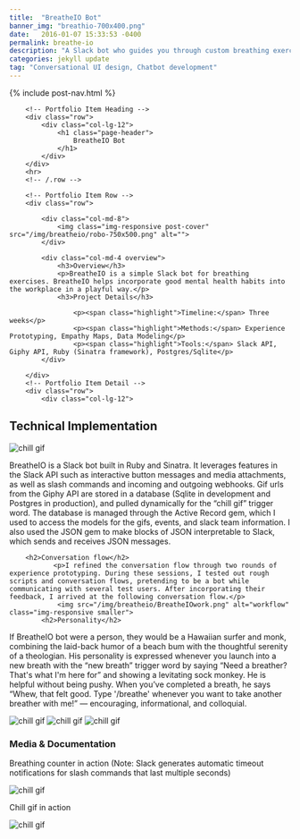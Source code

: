 ```yaml
---
title:  "BreatheIO Bot"
banner_img: "breathio-700x400.png"
date:   2016-01-07 15:33:53 -0400
permalink: breathe-io
description: "A Slack bot who guides you through custom breathing exercises"
categories: jekyll update
tag: "Conversational UI design, Chatbot development"
---
```

{% include post-nav.html %}
<div class="fullpost">
<div class="container post">

        <!-- Portfolio Item Heading -->
        <div class="row">
            <div class="col-lg-12">
                <h1 class="page-header">
                    BreatheIO Bot
                </h1>
            </div>
        </div>
        <hr>
        <!-- /.row -->

        <!-- Portfolio Item Row -->
        <div class="row">

            <div class="col-md-8">
                <img class="img-responsive post-cover" src="/img/breatheio/robo-750x500.png" alt="">
            </div>

            <div class="col-md-4 overview">
                <h3>Overview</h3>
                <p>BreatheIO is a simple Slack bot for breathing exercises. BreatheIO helps incorporate good mental health habits into the workplace in a playful way.</p>
                <h3>Project Details</h3>

                    <p><span class="highlight">Timeline:</span> Three weeks</p>
                    <p><span class="highlight">Methods:</span> Experience Prototyping, Empathy Maps, Data Modeling</p>
                    <p><span class="highlight">Tools:</span> Slack API, Giphy API, Ruby (Sinatra framework), Postgres/Sqlite</p>
            </div>

        </div>
        <!-- Portfolio Item Detail -->
        <div class="row">
            <div class="col-lg-12">
                
<h2>Technical Implementation</h2>
                <img src="/img/breatheio/breatheslash.png" alt="chill gif" class="img-responsive smaller">
<p>BreatheIO is a Slack bot built in Ruby and Sinatra. It leverages features in the Slack API such as interactive button messages and media attachments, as well as slash commands and incoming and outgoing webhooks. Gif urls from the Giphy API are stored in a database (Sqlite in development and Postgres in production), and pulled dynamically for the “chill gif” trigger word. The database is managed through the Active Record gem, which I used to access the models for the gifs, events, and slack team information. I also used the JSON gem to make blocks of JSON interpretable to Slack, which sends and receives JSON messages.</p>
        
        <h2>Conversation flow</h2>
               <p>I refined the conversation flow through two rounds of experience prototyping. During these sessions, I tested out rough scripts and conversation flows, pretending to be a bot while communicating with several test users. After incorporating their feedback, I arrived at the following conversation flow.</p>
                <img src="/img/breatheio/BreatheIOwork.png" alt="workflow" class="img-responsive smaller">
            <h2>Personality</h2>
<p>If BreatheIO bot were a person, they would be a Hawaiian surfer and monk, combining the laid-back humor of a beach bum with the thoughtful serenity of a theologian. His personality is expressed whenever you launch into a new breath with the “new breath” trigger word by saying “Need a breather? That's what I'm here for” and showing a levitating sock monkey. He is helpful without being pushy. When you’ve completed a breath, he says “Whew, that felt good. Type '/breathe' whenever you want to take another breather with me!” — encouraging, informational, and colloquial.</p>

  <img src="/img/breatheio/breather.png" alt="chill gif" class="img-responsive even-smaller inline">
               <img src="/img/breatheio/timer.png" alt="chill gif" class="img-responsive even-smaller inline">
  <img src="/img/breatheio/whew.png" alt="chill gif" class="img-responsive even-smaller inline">
                <h3>Media & Documentation</h3>
                <p>Breathing counter in action (Note: Slack generates automatic timeout notifications for slash commands that last multiple seconds)</p>
                <img src="/img/breatheio/counter.gif" alt="chill gif" class="img-responsive smaller">
                <p>Chill gif in action</p>
                <img src="/img/breatheio/chillgif.gif" alt="chill gif" class="img-responsive lil-smaller">
            </div>
        </div>
        </div>